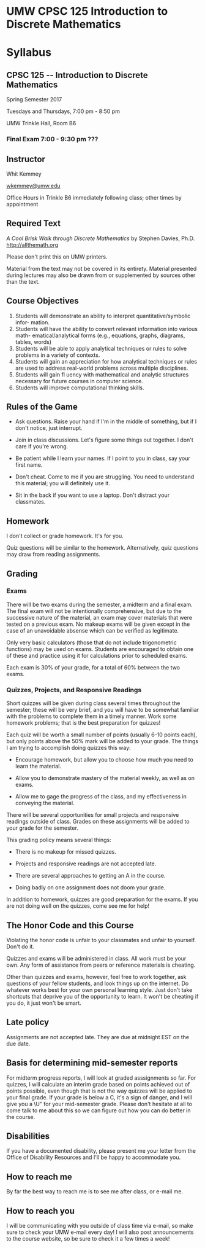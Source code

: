# UMW CPSC 125 Introduction to Discrete Mathematics

# Syllabus

## CPSC 125 -- Introduction to Discrete Mathematics

Spring Semester 2017

Tuesdays and Thursdays, 7:00 pm - 8:50 pm

UMW Trinkle Hall, Room B6

### Final Exam 7:00 - 9:30 pm ???

## Instructor

Whit Kemmey

wkemmey@umw.edu

Office Hours in Trinkle B6 immediately following class; other times by appointment

## Required Text

_A Cool Brisk Walk through Discrete Mathematics_ by Stephen Davies, Ph.D.
http://allthemath.org

Please don't print this on UMW printers.

Material from the text may not be covered in its entirety.  Material presented during lectures may also be drawn from or supplemented by sources other than the text.

## Course Objectives

1. Students will demonstrate an ability to interpret quantitative/symbolic infor-
mation.
2. Students will have the ability to convert relevant information into various math-
ematical/analytical forms (e.g., equations, graphs, diagrams, tables, words)
3. Students will be able to apply analytical techniques or rules to solve problems
in a variety of contexts.
4. Students will gain an appreciation for how analytical techniques or rules are
used to address real-world problems across multiple disciplines.
5. Students will gain fl
uency with mathematical and analytic structures necessary
for future courses in computer science.
6. Students will improve computational thinking skills.

## Rules of the Game

- Ask questions.  Raise your hand if I'm in the middle of something, but if I don't notice, just interrupt.

- Join in class discussions.  Let's figure some things out together.  I don't care if you're wrong.

- Be patient while I learn your names.  If I point to you in class, say your first name.

- Don't cheat.  Come to me if you are struggling.  You need to understand this material; you will definitely use it.

- Sit in the back if you want to use a laptop.  Don't distract your classmates.

## Homework

I don't collect or grade homework.  It's for you.

Quiz questions will be similar to the homework.  Alternatively, quiz questions may draw from reading assignments.

## Grading

### Exams

There will be two exams during the semester, a midterm and a final exam.  The final exam will not be intentionally comprehensive, but due to the successive nature of the material, an exam may cover materials that were tested on a previous exam.  No makeup exams will be given except in the case of an unavoidable absense which can be verified as legitimate.

Only very basic calculators (those that do not include trigonometric functions) may be used on exams.  Students are encouraged to obtain one of these and practice using it for calculations prior to scheduled exams.

Each exam is 30% of your grade, for a total of 60% between the two exams.

### Quizzes, Projects, and Responsive Readings

Short quizzes will be given during class several times throughout the semester; these will be very brief, and you will have to be somewhat familiar with the problems to complete them in a timely manner.  Work some homework problems; that is the best preparation for quizzes!

Each quiz will be worth a small number of points (usually 6-10 points each), but only points above the 50% mark will be added to your grade.  The things I am trying to accomplish doing quizzes this way:

- Encourage homework, but allow you to choose how much you need to learn the material.

- Allow you to demonstrate mastery of the material weekly, as well as on exams.

- Allow me to gage the progress of the class, and my effectiveness in conveying the material.

There will be several opportunities for small projects and responsive readings outside of class.  Grades on these assignments will be added to your grade for the semester.

This grading policy means several things:

- There is no makeup for missed quizzes.

- Projects and responsive readings are not accepted late.

- There are several approaches to getting an A in the course.

- Doing badly on one assignment does not doom your grade.

In addition to homework, quizzes are good preparation for the exams.  If you are not doing well on the quizzes, come see me for help!

## The Honor Code and this Course

Violating the honor code is unfair to your classmates and unfair to yourself.  Don't do it.

Quizzes and exams will be administered in class.  All work must be your own.  Any form of assistance from peers or reference materials is cheating.

Other than quizzes and exams, however, feel free to work together, ask questions of your fellow students, and look things up on the internet.  Do whatever works best for your own personal learning style.  Just don't take shortcuts that deprive you of the opportunity to learn.  It won't be cheating if you do, it just won't be smart.

## Late policy

Assignments are not accepted late.  They are due at midnight EST on the due date.


## Basis for determining mid-semester reports

For midterm progress reports, I will look at graded asssignments so far.  For quizzes, I will calculate an interim grade based on points achieved out of points possible, even though that is not the way quizzes will be applied to your final grade.  If your grade is below a C, it's a sign of danger, and I will give you a \U" for your mid-semester grade. Please don't hesitate at all to come talk to me about this so we can figure out how you can do better in the course.

## Disabilities

If you have a documented disability, please present me your letter from the Office of Disability
Resources and I'll be happy to accommodate you.

## How to reach me

By far the best way to reach me is to see me after class, or e-mail me.

## How to reach you

I will be communicating with you outside of class time via e-mail, so make sure to check your UMW
e-mail every day! I will also post announcements to the course website, so be sure to check it a few times a week!
